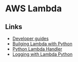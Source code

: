 # AWS Lambda

## Links

- [Developer guides](https://docs.aws.amazon.com/lambda/latest/dg/welcome.html)
- [Builging Lambda with Python](https://docs.aws.amazon.com/lambda/latest/dg/lambda-python.html)
- [Python Lambda Handler](https://docs.aws.amazon.com/lambda/latest/dg/python-handler.html)
- [Logging with Lambda Python](https://docs.aws.amazon.com/lambda/latest/dg/python-logging.html)

